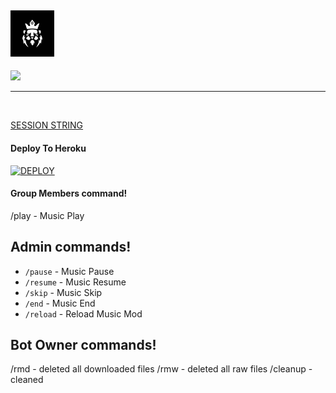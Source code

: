 
## <img src="resource/logo.jpg" width="70px"> 

<p>
    <a href="https://t.me/any24e" target="blank"><img src="https://img.shields.io/badge/@Any24-DLK-30302f?style=flat&logo=telegram" /></a>

___

 </br>


[SESSION STRING](https://replit.com/@TeamDLK/Session-String-Generator?v=1)

 
<h4> Deploy To Heroku </h4>

[![DEPLOY](https://www.herokucdn.com/deploy/button.svg)](https://heroku.com/deploy?template=https://github.com/TEAM-DLK/DOOZY-MUSIC)



 <h4> Group Members command! </h4>
/play - Music Play

## Admin commands!

-  `/pause`  - Music Pause
-  `/resume` - Music Resume
-  `/skip`  - Music Skip
-  `/end`  - Music End
-  `/reload`  - Reload Music Mod

## Bot Owner commands!

/rmd - deleted all downloaded files
/rmw - deleted all raw files
/cleanup - cleaned

